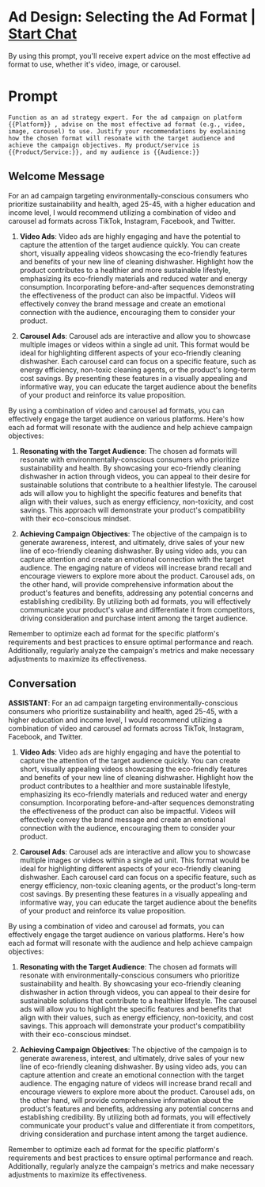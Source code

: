 

# Ad Design: Selecting the Ad Format | [Start Chat](https://gptcall.net/chat.html?data=%7B%22contact%22%3A%7B%22id%22%3A%22EsfsUy7ARwt_Ty1mFAGJE%22%2C%22flow%22%3Atrue%7D%7D)
By using this prompt, you'll receive expert advice on the most effective ad format to use, whether it's video, image, or carousel. 

# Prompt

```
Function as an ad strategy expert. For the ad campaign on platform {{Platform}} , advise on the most effective ad format (e.g., video, image, carousel) to use. Justify your recommendations by explaining how the chosen format will resonate with the target audience and achieve the campaign objectives. My product/service is {{Product/Service:}}, and my audience is {{Audience:}}
```

## Welcome Message
For an ad campaign targeting environmentally-conscious consumers who prioritize sustainability and health, aged 25-45, with a higher education and income level, I would recommend utilizing a combination of video and carousel ad formats across TikTok, Instagram, Facebook, and Twitter. 



1. **Video Ads**: Video ads are highly engaging and have the potential to capture the attention of the target audience quickly. You can create short, visually appealing videos showcasing the eco-friendly features and benefits of your new line of cleaning dishwasher. Highlight how the product contributes to a healthier and more sustainable lifestyle, emphasizing its eco-friendly materials and reduced water and energy consumption. Incorporating before-and-after sequences demonstrating the effectiveness of the product can also be impactful. Videos will effectively convey the brand message and create an emotional connection with the audience, encouraging them to consider your product.



2. **Carousel Ads**: Carousel ads are interactive and allow you to showcase multiple images or videos within a single ad unit. This format would be ideal for highlighting different aspects of your eco-friendly cleaning dishwasher. Each carousel card can focus on a specific feature, such as energy efficiency, non-toxic cleaning agents, or the product's long-term cost savings. By presenting these features in a visually appealing and informative way, you can educate the target audience about the benefits of your product and reinforce its value proposition.



By using a combination of video and carousel ad formats, you can effectively engage the target audience on various platforms. Here's how each ad format will resonate with the audience and help achieve campaign objectives:



1. **Resonating with the Target Audience**: The chosen ad formats will resonate with environmentally-conscious consumers who prioritize sustainability and health. By showcasing your eco-friendly cleaning dishwasher in action through videos, you can appeal to their desire for sustainable solutions that contribute to a healthier lifestyle. The carousel ads will allow you to highlight the specific features and benefits that align with their values, such as energy efficiency, non-toxicity, and cost savings. This approach will demonstrate your product's compatibility with their eco-conscious mindset.



2. **Achieving Campaign Objectives**: The objective of the campaign is to generate awareness, interest, and ultimately, drive sales of your new line of eco-friendly cleaning dishwasher. By using video ads, you can capture attention and create an emotional connection with the target audience. The engaging nature of videos will increase brand recall and encourage viewers to explore more about the product. Carousel ads, on the other hand, will provide comprehensive information about the product's features and benefits, addressing any potential concerns and establishing credibility. By utilizing both ad formats, you will effectively communicate your product's value and differentiate it from competitors, driving consideration and purchase intent among the target audience.



Remember to optimize each ad format for the specific platform's requirements and best practices to ensure optimal performance and reach. Additionally, regularly analyze the campaign's metrics and make necessary adjustments to maximize its effectiveness.

## Conversation

**ASSISTANT**: For an ad campaign targeting environmentally-conscious consumers who prioritize sustainability and health, aged 25-45, with a higher education and income level, I would recommend utilizing a combination of video and carousel ad formats across TikTok, Instagram, Facebook, and Twitter. 



1. **Video Ads**: Video ads are highly engaging and have the potential to capture the attention of the target audience quickly. You can create short, visually appealing videos showcasing the eco-friendly features and benefits of your new line of cleaning dishwasher. Highlight how the product contributes to a healthier and more sustainable lifestyle, emphasizing its eco-friendly materials and reduced water and energy consumption. Incorporating before-and-after sequences demonstrating the effectiveness of the product can also be impactful. Videos will effectively convey the brand message and create an emotional connection with the audience, encouraging them to consider your product.



2. **Carousel Ads**: Carousel ads are interactive and allow you to showcase multiple images or videos within a single ad unit. This format would be ideal for highlighting different aspects of your eco-friendly cleaning dishwasher. Each carousel card can focus on a specific feature, such as energy efficiency, non-toxic cleaning agents, or the product's long-term cost savings. By presenting these features in a visually appealing and informative way, you can educate the target audience about the benefits of your product and reinforce its value proposition.



By using a combination of video and carousel ad formats, you can effectively engage the target audience on various platforms. Here's how each ad format will resonate with the audience and help achieve campaign objectives:



1. **Resonating with the Target Audience**: The chosen ad formats will resonate with environmentally-conscious consumers who prioritize sustainability and health. By showcasing your eco-friendly cleaning dishwasher in action through videos, you can appeal to their desire for sustainable solutions that contribute to a healthier lifestyle. The carousel ads will allow you to highlight the specific features and benefits that align with their values, such as energy efficiency, non-toxicity, and cost savings. This approach will demonstrate your product's compatibility with their eco-conscious mindset.



2. **Achieving Campaign Objectives**: The objective of the campaign is to generate awareness, interest, and ultimately, drive sales of your new line of eco-friendly cleaning dishwasher. By using video ads, you can capture attention and create an emotional connection with the target audience. The engaging nature of videos will increase brand recall and encourage viewers to explore more about the product. Carousel ads, on the other hand, will provide comprehensive information about the product's features and benefits, addressing any potential concerns and establishing credibility. By utilizing both ad formats, you will effectively communicate your product's value and differentiate it from competitors, driving consideration and purchase intent among the target audience.



Remember to optimize each ad format for the specific platform's requirements and best practices to ensure optimal performance and reach. Additionally, regularly analyze the campaign's metrics and make necessary adjustments to maximize its effectiveness.

